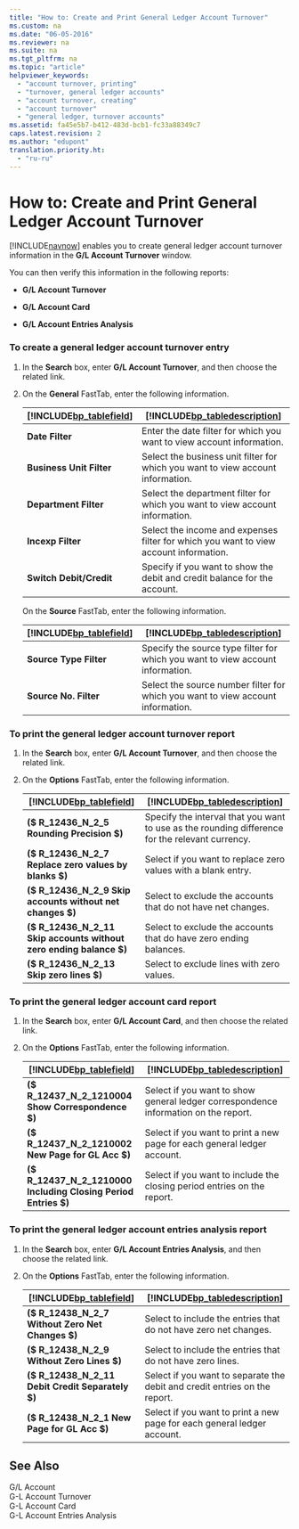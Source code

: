 ```yaml
---
title: "How to: Create and Print General Ledger Account Turnover"
ms.custom: na
ms.date: "06-05-2016"
ms.reviewer: na
ms.suite: na
ms.tgt_pltfrm: na
ms.topic: "article"
helpviewer_keywords: 
  - "account turnover, printing"
  - "turnover, general ledger accounts"
  - "account turnover, creating"
  - "account turnover"
  - "general ledger, turnover accounts"
ms.assetid: fa45e5b7-b412-483d-bcb1-fc33a88349c7
caps.latest.revision: 2
ms.author: "edupont"
translation.priority.ht: 
  - "ru-ru"
---
```

# How to: Create and Print General Ledger Account Turnover
[!INCLUDE[navnow](../../ApplicationDesign/includes/navnow_md.md)] enables you to create general ledger account turnover information in the **G\/L Account Turnover** window.  
  
 You can then verify this information in the following reports:  
  
-   **G\/L Account Turnover**  
  
-   **G\/L Account Card**  
  
-   **G\/L Account Entries Analysis**  
  
### To create a general ledger account turnover entry  
  
1.  In the **Search** box, enter **G\/L Account Turnover**, and then choose the related link.  
  
2.  On the **General** FastTab, enter the following information.  
  
    |[!INCLUDE[bp_tablefield](../../ApplicationDesign/includes/bp_tablefield_md.md)]|[!INCLUDE[bp_tabledescription](../../ApplicationDesign/includes/bp_tabledescription_md.md)]|  
    |---------------------------------|---------------------------------------|  
    |**Date Filter**|Enter the date filter for which you want to view account information.|  
    |**Business Unit Filter**|Select the business unit filter for which you want to view account information.|  
    |**Department Filter**|Select the department filter for which you want to view account information.|  
    |**Incexp Filter**|Select the income and expenses filter for which you want to view account information.|  
    |**Switch Debit\/Credit**|Specify if you want to show the debit and credit balance for the account.|  
  
     On the **Source** FastTab, enter the following information.  
  
    |[!INCLUDE[bp_tablefield](../../ApplicationDesign/includes/bp_tablefield_md.md)]|[!INCLUDE[bp_tabledescription](../../ApplicationDesign/includes/bp_tabledescription_md.md)]|  
    |---------------------------------|---------------------------------------|  
    |**Source Type Filter**|Specify the source type filter for which you want to view account information.|  
    |**Source No. Filter**|Select the source number filter for which you want to view account information.|  
  
### To print the general ledger account turnover report  
  
1.  In the **Search** box, enter **G\/L Account Turnover**, and then choose the related link.  
  
2.  On the **Options** FastTab, enter the following information.  
  
    |[!INCLUDE[bp_tablefield](../../ApplicationDesign/includes/bp_tablefield_md.md)]|[!INCLUDE[bp_tabledescription](../../ApplicationDesign/includes/bp_tabledescription_md.md)]|  
    |---------------------------------|---------------------------------------|  
    |**\($ R\_12436\_N\_2\_5 Rounding Precision $\)**|Specify the interval that you want to use as the rounding difference for the relevant currency.|  
    |**\($ R\_12436\_N\_2\_7 Replace zero values by blanks $\)**|Select if you want to replace zero values with a blank entry.|  
    |**\($ R\_12436\_N\_2\_9 Skip accounts without net changes $\)**|Select to exclude the accounts that do not have net changes.|  
    |**\($ R\_12436\_N\_2\_11 Skip accounts without zero ending balance $\)**|Select to exclude the accounts that do have zero ending balances.|  
    |**\($ R\_12436\_N\_2\_13 Skip zero lines $\)**|Select to exclude lines with zero values.|  
  
### To print the general ledger account card report  
  
1.  In the **Search** box, enter **G\/L Account Card**, and then choose the related link.  
  
2.  On the **Options** FastTab, enter the following information.  
  
    |[!INCLUDE[bp_tablefield](../../ApplicationDesign/includes/bp_tablefield_md.md)]|[!INCLUDE[bp_tabledescription](../../ApplicationDesign/includes/bp_tabledescription_md.md)]|  
    |---------------------------------|---------------------------------------|  
    |**\($ R\_12437\_N\_2\_1210004 Show Correspondence $\)**|Select if you want to show general ledger correspondence information on the report.|  
    |**\($ R\_12437\_N\_2\_1210002 New Page for GL Acc $\)**|Select if you want to print a new page for each general ledger account.|  
    |**\($ R\_12437\_N\_2\_1210000 Including Closing Period Entries $\)**|Select if you want to include the closing period entries on the report.|  
  
### To print the general ledger account entries analysis report  
  
1.  In the **Search** box, enter **G\/L Account Entries Analysis**, and then choose the related link.  
  
2.  On the **Options** FastTab, enter the following information.  
  
    |[!INCLUDE[bp_tablefield](../../ApplicationDesign/includes/bp_tablefield_md.md)]|[!INCLUDE[bp_tabledescription](../../ApplicationDesign/includes/bp_tabledescription_md.md)]|  
    |---------------------------------|---------------------------------------|  
    |**\($ R\_12438\_N\_2\_7 Without Zero Net Changes $\)**|Select to include the entries that do not have zero net changes.|  
    |**\($ R\_12438\_N\_2\_9 Without Zero Lines $\)**|Select to include the entries that do not have zero lines.|  
    |**\($ R\_12438\_N\_2\_11 Debit Credit Separately $\)**|Select if you want to separate the debit and credit entries on the report.|  
    |**\($ R\_12438\_N\_2\_1 New Page for GL Acc $\)**|Select if you want to print a new page for each general ledger account.|  
  
## See Also  
 G\/L Account   
 G\-L Account Turnover   
 G\-L Account Card   
 G\-L Account Entries Analysis